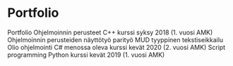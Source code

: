 # Portfolio
Portfolio
Ohjelmoinnin perusteet C++ kurssi syksy 2018 (1. vuosi AMK)
Ohjelmoinnin perusteiden näyttötyö parityö MUD tyyppinen tekstiseikkailu
Olio ohjelmointi C# menossa oleva kurssi kevät 2020 (2. vuosi AMK)
Script programming Python kurssi kevät 2019 (1. vuosi AMK)

